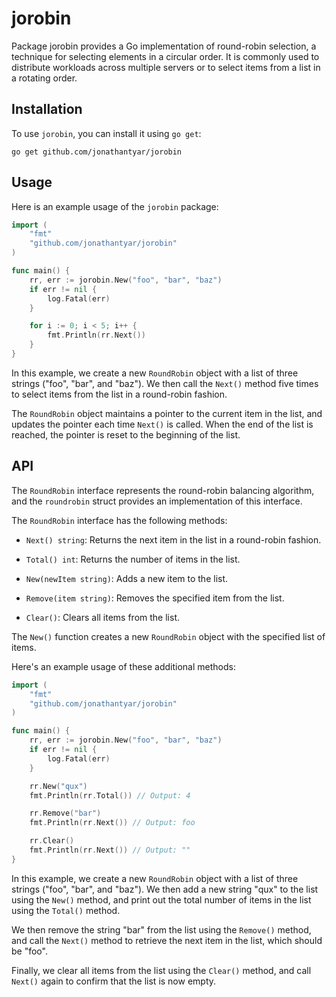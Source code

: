 # jorobin

Package jorobin provides a Go implementation of round-robin selection, a technique for selecting elements in a circular order. It is commonly used to distribute workloads across multiple servers or to select items from a list in a rotating order.

## Installation

To use `jorobin`, you can install it using `go get`:

```
go get github.com/jonathantyar/jorobin
```

## Usage

Here is an example usage of the `jorobin` package:

```go
import (
    "fmt"
    "github.com/jonathantyar/jorobin"
)

func main() {
    rr, err := jorobin.New("foo", "bar", "baz")
    if err != nil {
        log.Fatal(err)
    }

    for i := 0; i < 5; i++ {
        fmt.Println(rr.Next())
    }
}
```

In this example, we create a new `RoundRobin` object with a list of three strings ("foo", "bar", and "baz"). We then call the `Next()` method five times to select items from the list in a round-robin fashion.

The `RoundRobin` object maintains a pointer to the current item in the list, and updates the pointer each time `Next()` is called. When the end of the list is reached, the pointer is reset to the beginning of the list.

## API

The `RoundRobin` interface represents the round-robin balancing algorithm, and the `roundrobin` struct provides an implementation of this interface.

The `RoundRobin` interface has the following methods:

- `Next() string`: Returns the next item in the list in a round-robin fashion.

- `Total() int`: Returns the number of items in the list.

- `New(newItem string)`: Adds a new item to the list.

- `Remove(item string)`: Removes the specified item from the list.

- `Clear()`: Clears all items from the list.

The `New()` function creates a new `RoundRobin` object with the specified list of items.

Here's an example usage of these additional methods:

```go
import (
    "fmt"
    "github.com/jonathantyar/jorobin"
)

func main() {
    rr, err := jorobin.New("foo", "bar", "baz")
    if err != nil {
        log.Fatal(err)
    }

    rr.New("qux")
    fmt.Println(rr.Total()) // Output: 4

    rr.Remove("bar")
    fmt.Println(rr.Next()) // Output: foo

    rr.Clear()
    fmt.Println(rr.Next()) // Output: ""
}
```

In this example, we create a new `RoundRobin` object with a list of three strings ("foo", "bar", and "baz"). We then add a new string "qux" to the list using the `New()` method, and print out the total number of items in the list using the `Total()` method.

We then remove the string "bar" from the list using the `Remove()` method, and call the `Next()` method to retrieve the next item in the list, which should be "foo".

Finally, we clear all items from the list using the `Clear()` method, and call `Next()` again to confirm that the list is now empty.
